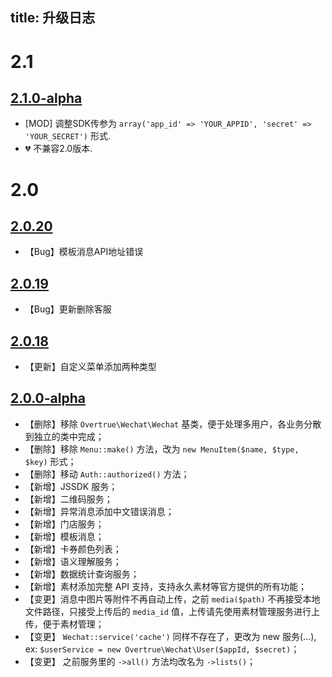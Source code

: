 title: 升级日志
---

# 2.1
## [2.1.0-alpha](https://github.com/overtrue/wechat/tree/2.1.0-alpha)

- [MOD] 调整SDK传参为 `array('app_id' => 'YOUR_APPID', 'secret' => 'YOUR_SECRET')` 形式.
- :broken_heart: 不兼容2.0版本.

# 2.0
## [2.0.20](https://github.com/overtrue/wechat/tree/2.0.20)

- 【Bug】模板消息API地址错误

## [2.0.19](https://github.com/overtrue/wechat/tree/2.0.19)

- 【Bug】更新删除客服

## [2.0.18](https://github.com/overtrue/wechat/tree/2.0.18)

- 【更新】自定义菜单添加两种类型

## [2.0.0-alpha](https://github.com/overtrue/wechat/tree/2.0.0-alpha)

- 【删除】移除 `Overtrue\Wechat\Wechat` 基类，便于处理多用户，各业务分散到独立的类中完成；
- 【删除】移除 `Menu::make()` 方法，改为 `new MenuItem($name, $type, $key)` 形式；
- 【删除】移动 `Auth::authorized()` 方法；
- 【新增】JSSDK 服务；
- 【新增】二维码服务；
- 【新增】异常消息添加中文错误消息；
- 【新增】门店服务；
- 【新增】模板消息；
- 【新增】卡券颜色列表；
- 【新增】语义理解服务；
- 【新增】数据统计查询服务；
- 【新增】素材添加完整 API 支持，支持永久素材等官方提供的所有功能；
- 【变更】消息中图片等附件不再自动上传，之前 `media($path)` 不再接受本地文件路径，只接受上传后的 `media_id` 值，上传请先使用素材管理服务进行上传，便于素材管理；
- 【变更】 `Wechat::service('cache')` 同样不存在了，更改为 new 服务(...), ex: `$userService = new Overtrue\Wechat\User($appId, $secret)`；
- 【变更】 之前服务里的 `->all()` 方法均改名为 `->lists()`；
